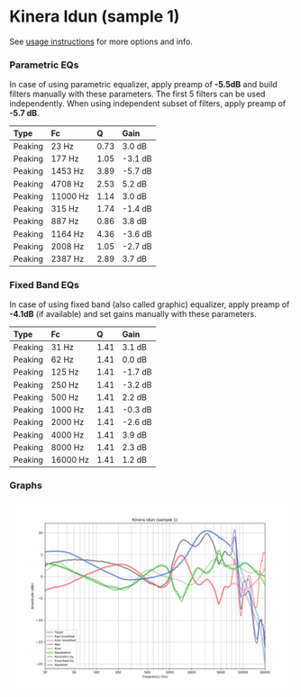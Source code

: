 # Kinera Idun (sample 1)
See [usage instructions](https://github.com/jaakkopasanen/AutoEq#usage) for more options and info.

### Parametric EQs
In case of using parametric equalizer, apply preamp of **-5.5dB** and build filters manually
with these parameters. The first 5 filters can be used independently.
When using independent subset of filters, apply preamp of **-5.7 dB**.

| Type    | Fc       |    Q | Gain    |
|:--------|:---------|:-----|:--------|
| Peaking | 23 Hz    | 0.73 | 3.0 dB  |
| Peaking | 177 Hz   | 1.05 | -3.1 dB |
| Peaking | 1453 Hz  | 3.89 | -5.7 dB |
| Peaking | 4708 Hz  | 2.53 | 5.2 dB  |
| Peaking | 11000 Hz | 1.14 | 3.0 dB  |
| Peaking | 315 Hz   | 1.74 | -1.4 dB |
| Peaking | 887 Hz   | 0.86 | 3.8 dB  |
| Peaking | 1164 Hz  | 4.36 | -3.6 dB |
| Peaking | 2008 Hz  | 1.05 | -2.7 dB |
| Peaking | 2387 Hz  | 2.89 | 3.7 dB  |

### Fixed Band EQs
In case of using fixed band (also called graphic) equalizer, apply preamp of **-4.1dB**
(if available) and set gains manually with these parameters.

| Type    | Fc       |    Q | Gain    |
|:--------|:---------|:-----|:--------|
| Peaking | 31 Hz    | 1.41 | 3.1 dB  |
| Peaking | 62 Hz    | 1.41 | 0.0 dB  |
| Peaking | 125 Hz   | 1.41 | -1.7 dB |
| Peaking | 250 Hz   | 1.41 | -3.2 dB |
| Peaking | 500 Hz   | 1.41 | 2.2 dB  |
| Peaking | 1000 Hz  | 1.41 | -0.3 dB |
| Peaking | 2000 Hz  | 1.41 | -2.6 dB |
| Peaking | 4000 Hz  | 1.41 | 3.9 dB  |
| Peaking | 8000 Hz  | 1.41 | 2.3 dB  |
| Peaking | 16000 Hz | 1.41 | 1.2 dB  |

### Graphs
![](./Kinera%20Idun%20(sample%201).png)